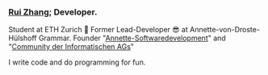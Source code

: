 ### [Rui Zhang](https://website-totallyinformatik.vercel.app/); Developer.

Student at ETH Zurich :school_satchel: Former Lead-Developer :sunglasses: at Annette-von-Droste-Hülshoff Grammar. 
Founder "[Annette-Softwaredevelopment](https://entwicklung.annettegymnasium.de/)" and "[Community der Informatischen AGs](https://www.community-inf-ag.de/)"

I write code and do programming for fun.
